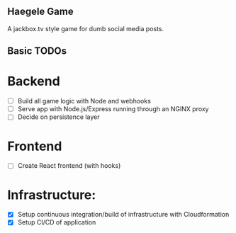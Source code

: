 ## Haegele Game
A jackbox.tv style game for dumb social media posts.

## Basic TODOs

# Backend
* [ ] Build all game logic with Node and webhooks
* [ ] Serve app with Node.js/Express running through an NGINX proxy
* [ ] Decide on persistence layer

# Frontend
* [ ] Create React frontend (with hooks)

# Infrastructure:
* [x] Setup continuous integration/build of infrastructure with Cloudformation
* [x] Setup CI/CD of application